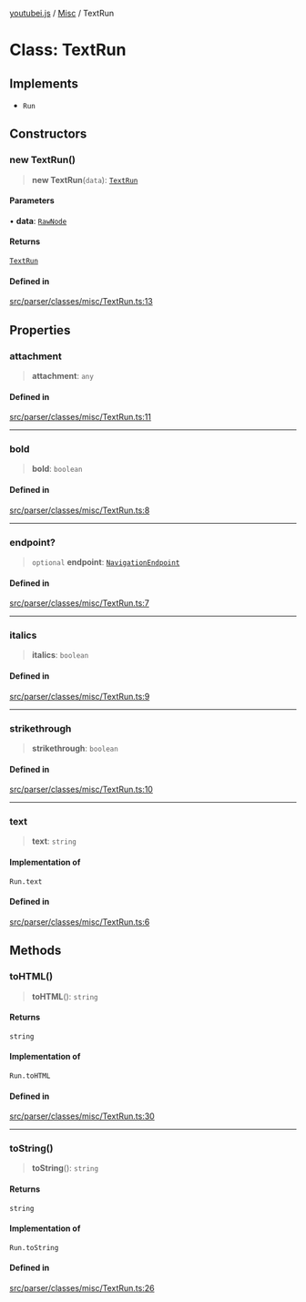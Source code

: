 [youtubei.js](../../../README.md) / [Misc](../README.md) / TextRun

# Class: TextRun

## Implements

- `Run`

## Constructors

### new TextRun()

> **new TextRun**(`data`): [`TextRun`](TextRun.md)

#### Parameters

• **data**: [`RawNode`](../../APIResponseTypes/type-aliases/RawNode.md)

#### Returns

[`TextRun`](TextRun.md)

#### Defined in

[src/parser/classes/misc/TextRun.ts:13](https://github.com/LuanRT/YouTube.js/blob/305a398158a6cac82e6ef288fed4bf1661c89d52/src/parser/classes/misc/TextRun.ts#L13)

## Properties

### attachment

> **attachment**: `any`

#### Defined in

[src/parser/classes/misc/TextRun.ts:11](https://github.com/LuanRT/YouTube.js/blob/305a398158a6cac82e6ef288fed4bf1661c89d52/src/parser/classes/misc/TextRun.ts#L11)

***

### bold

> **bold**: `boolean`

#### Defined in

[src/parser/classes/misc/TextRun.ts:8](https://github.com/LuanRT/YouTube.js/blob/305a398158a6cac82e6ef288fed4bf1661c89d52/src/parser/classes/misc/TextRun.ts#L8)

***

### endpoint?

> `optional` **endpoint**: [`NavigationEndpoint`](../../YTNodes/classes/NavigationEndpoint.md)

#### Defined in

[src/parser/classes/misc/TextRun.ts:7](https://github.com/LuanRT/YouTube.js/blob/305a398158a6cac82e6ef288fed4bf1661c89d52/src/parser/classes/misc/TextRun.ts#L7)

***

### italics

> **italics**: `boolean`

#### Defined in

[src/parser/classes/misc/TextRun.ts:9](https://github.com/LuanRT/YouTube.js/blob/305a398158a6cac82e6ef288fed4bf1661c89d52/src/parser/classes/misc/TextRun.ts#L9)

***

### strikethrough

> **strikethrough**: `boolean`

#### Defined in

[src/parser/classes/misc/TextRun.ts:10](https://github.com/LuanRT/YouTube.js/blob/305a398158a6cac82e6ef288fed4bf1661c89d52/src/parser/classes/misc/TextRun.ts#L10)

***

### text

> **text**: `string`

#### Implementation of

`Run.text`

#### Defined in

[src/parser/classes/misc/TextRun.ts:6](https://github.com/LuanRT/YouTube.js/blob/305a398158a6cac82e6ef288fed4bf1661c89d52/src/parser/classes/misc/TextRun.ts#L6)

## Methods

### toHTML()

> **toHTML**(): `string`

#### Returns

`string`

#### Implementation of

`Run.toHTML`

#### Defined in

[src/parser/classes/misc/TextRun.ts:30](https://github.com/LuanRT/YouTube.js/blob/305a398158a6cac82e6ef288fed4bf1661c89d52/src/parser/classes/misc/TextRun.ts#L30)

***

### toString()

> **toString**(): `string`

#### Returns

`string`

#### Implementation of

`Run.toString`

#### Defined in

[src/parser/classes/misc/TextRun.ts:26](https://github.com/LuanRT/YouTube.js/blob/305a398158a6cac82e6ef288fed4bf1661c89d52/src/parser/classes/misc/TextRun.ts#L26)
